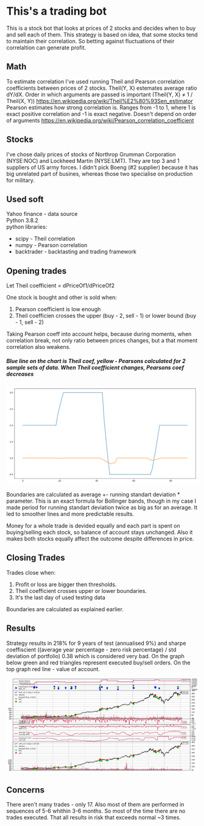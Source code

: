 # This's a trading bot
This is a stock bot that looks at prices of 2 stocks and decides when to buy and sell each of them.
This strategy is based on  idea, that some stocks tend to maintain their correlation.  So betting against fluctuations of their correlaltion can generate profit.

## Math
To estimate correlation I've used running Theil and Pearson correlation coefficients between prices of 2 stocks.
Theil(Y, X) estemates average ratio dY/dX. Order in which arguments are passed is important (Theil(Y, X) ≠ 1 / Theil(X, Y)) https://en.wikipedia.org/wiki/Theil%E2%80%93Sen_estimator \
Pearson estimates how strong correlation is. Ranges from -1 to 1, where 1 is exact positive correlation and -1 is exact negative. Doesn't depend on order of arguments https://en.wikipedia.org/wiki/Pearson_correlation_coefficient

## Stocks
I've chose daily prices of stocks of Northrop Grumman Corporation (NYSE:NOC) and Lockheed Martin (NYSE:LMT). They are top 3 and 1 suppliers of US army forces.
I didn't pick Boeng (#2 supplier) because it has big unrelated part of busines, whereas those two specialise on production for military.

## Used soft
Yahoo finance - data source\
Python 3.8.2 \
python libraries:
- scipy - Theil correlation
- numpy - Pearson correlation
- backtrader - backtasting and trading framework

## Opening trades
Let Theil coefficient = dPriceOf1/dPriceOf2

One stock is bought and other is sold when:
1. Pearson coefficient is low enough
2. Theil coefficien crosses the upper (buy - 2, sell - 1) or lower bound (buy - 1, sell - 2)

Taking Pearson coeff into account helps, because during moments, when correlation break, not only ratio between prices changes, but a that moment correlation also weakens.
##### Blue line on the chart is Theil coef, yellow - Pearsons calculated for 2 sample sets of data. When Theil coefficient changes, Pearsons coef decreases
![](chart_ex_corr.png)

Boundaries are calculated as average +- running standart deviation * parameter. This is an exact formula for Bollinger bands, though in my case I made period for running standart deviation twice as big as for an average. It led to smoother lines and more predictable results.

Money for a whole trade is devided equally and each part is spent on buying/selling each stock, so balance of account stays unchanged.
Also it makes both stocks equally affect the outcome despite differences in price.
 


## Closing Trades

Trades close when:
1. Profit or loss are bigger then thresholds.
2. Theil coefficient crosses upper or lower boundaries.
3. It's the last day of used testing data

Boundaries are calculated as explained earlier.

## Results

Strategy results in 218% for 9 years of test (annualised 9%) and sharpe coeffiscient ((average year percentage - zero risk percentage) / std deviation of portfolio) 0.38 which is considered very bad. On the graph below green and red triangles represent executed buy/sell orders. On the top graph red line - value of account.

![](chart_1.png)

## Concerns
There aren't many trades - only 17. Also most of them are performed in sequences of 5-6 whithin 3-6 months. So most of the time there are no trades executed. That all results in risk that exceeds normal ~3 times.
